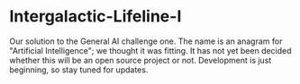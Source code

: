 # Intergalactic-Lifeline-I
Our solution to the General AI challenge one. The name is an anagram for "Artificial Intelligence"; we thought it was fitting. It has not yet been decided whether this will be an open source project or not. Development is just beginning, so stay tuned for updates.
